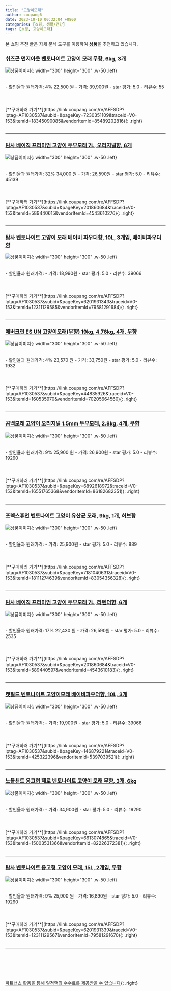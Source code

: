 ```yaml
---
title: "고양이모래"
author: coupang6
date: 2023-10-10 00:32:04 +0800
categories: [쇼핑, 생활/건강]
tags: [쇼핑, 고양이모래]
---
```


본 쇼핑 추천 글은 자체 분석 도구를 이용하여 [**상품**](https://link.coupang.com/a/bao1ui)을 추천하고 있습니다.

### [쉬즈곤 먼지아웃 벤토나이트 고양이 모래 무향, 6kg, 3개](https://link.coupang.com/re/AFFSDP?lptag=AF1030537&subid=&pageKey=7230351109&traceid=V0-153&itemId=18345090085&vendorItemId=85489202816)

![상품이미지](https://thumbnail6.coupangcdn.com/thumbnails/remote/230x230ex/image/retail/images/3609435419892830-58997316-fb7c-4202-b122-2bec32803631.jpg){: width="300" height="300" .w-50 .left}


<br>
- 할인율과 원래가격: 4%  22,500   원
- 가격: 39,900원
- star 평가: 5.0
- 리뷰수: 55
<br>
<br>
<br>
<br>
[**구매하러 가기**](https://link.coupang.com/re/AFFSDP?lptag=AF1030537&subid=&pageKey=7230351109&traceid=V0-153&itemId=18345090085&vendorItemId=85489202816){: .right}
<br>
<br>

---

### [탐사 베이직 프리미엄 고양이 두부모래 7L, 오리지널향, 6개](https://link.coupang.com/re/AFFSDP?lptag=AF1030537&subid=&pageKey=201860684&traceid=V0-153&itemId=589440615&vendorItemId=4543610276)

![상품이미지](https://thumbnail10.coupangcdn.com/thumbnails/remote/230x230ex/image/retail/images/151728368036699-868eff4c-914e-477b-82e3-c856e59240c8.jpg){: width="300" height="300" .w-50 .left}


<br>
- 할인율과 원래가격: 32%  34,000   원
- 가격: 26,590원
- star 평가: 5.0
- 리뷰수: 45139
<br>
<br>
<br>
<br>
[**구매하러 가기**](https://link.coupang.com/re/AFFSDP?lptag=AF1030537&subid=&pageKey=201860684&traceid=V0-153&itemId=589440615&vendorItemId=4543610276){: .right}
<br>
<br>

---

### [탐사 벤토나이트 고양이 모래 베이비 파우더향, 10L, 3개입, 베이비파우더향](https://link.coupang.com/re/AFFSDP?lptag=AF1030537&subid=&pageKey=6201931343&traceid=V0-153&itemId=12311129585&vendorItemId=79581291684)

![상품이미지](https://thumbnail7.coupangcdn.com/thumbnails/remote/230x230ex/image/retail/images/125455227439807-8fcbf588-82d5-4c7f-9fc8-bed8e18f952d.jpg){: width="300" height="300" .w-50 .left}


<br>
- 할인율과 원래가격: 
- 가격: 18,990원
- star 평가: 5.0
- 리뷰수: 39066
<br>
<br>
<br>
<br>
[**구매하러 가기**](https://link.coupang.com/re/AFFSDP?lptag=AF1030537&subid=&pageKey=6201931343&traceid=V0-153&itemId=12311129585&vendorItemId=79581291684){: .right}
<br>
<br>

---

### [에버크린 ES UN 고양이모래(무향) 19kg, 4.76kg, 4개, 무향](https://link.coupang.com/re/AFFSDP?lptag=AF1030537&subid=&pageKey=44835926&traceid=V0-153&itemId=160535970&vendorItemId=70205664560)

![상품이미지](https://thumbnail9.coupangcdn.com/thumbnails/remote/230x230ex/image/product/image/vendoritem/2019/09/02/3000241334/41e62e58-4f32-4a71-8df2-7314a1600a2c.jpg){: width="300" height="300" .w-50 .left}


<br>
- 할인율과 원래가격: 4%  23,570   원
- 가격: 33,750원
- star 평가: 5.0
- 리뷰수: 1932
<br>
<br>
<br>
<br>
[**구매하러 가기**](https://link.coupang.com/re/AFFSDP?lptag=AF1030537&subid=&pageKey=44835926&traceid=V0-153&itemId=160535970&vendorItemId=70205664560){: .right}
<br>
<br>

---

### [공백모래 고양이 오리지널 1.5mm 두부모래, 2.8kg, 4개, 무향](https://link.coupang.com/re/AFFSDP?lptag=AF1030537&subid=&pageKey=6892618972&traceid=V0-153&itemId=16551765368&vendorItemId=86182682351)

![상품이미지](https://thumbnail8.coupangcdn.com/thumbnails/remote/230x230ex/image/vendor_inventory/d185/69694a8ac9950b071688c5a2e1326f79635ce4b7bb3cb1e57841a9ed8d70.jpg){: width="300" height="300" .w-50 .left}


<br>
- 할인율과 원래가격: 9%  25,900   원
- 가격: 26,900원
- star 평가: 5.0
- 리뷰수: 19290
<br>
<br>
<br>
<br>
[**구매하러 가기**](https://link.coupang.com/re/AFFSDP?lptag=AF1030537&subid=&pageKey=6892618972&traceid=V0-153&itemId=16551765368&vendorItemId=86182682351){: .right}
<br>
<br>

---

### [포렉스휴먼 벤토나이트 고양이 유산균 모래, 9kg, 1개, 허브향](https://link.coupang.com/re/AFFSDP?lptag=AF1030537&subid=&pageKey=7181040631&traceid=V0-153&itemId=18111274639&vendorItemId=83054356328)

![상품이미지](https://thumbnail8.coupangcdn.com/thumbnails/remote/230x230ex/image/retail/images/4626129597207120-7c340d2e-2697-4f8e-9938-a897d383e954.jpg){: width="300" height="300" .w-50 .left}


<br>
- 할인율과 원래가격: 
- 가격: 25,900원
- star 평가: 5.0
- 리뷰수: 889
<br>
<br>
<br>
<br>
[**구매하러 가기**](https://link.coupang.com/re/AFFSDP?lptag=AF1030537&subid=&pageKey=7181040631&traceid=V0-153&itemId=18111274639&vendorItemId=83054356328){: .right}
<br>
<br>

---

### [탐사 베이직 프리미엄 고양이 두부모래 7L, 라벤더향, 6개](https://link.coupang.com/re/AFFSDP?lptag=AF1030537&subid=&pageKey=201860684&traceid=V0-153&itemId=589440597&vendorItemId=4543610183)

![상품이미지](https://thumbnail7.coupangcdn.com/thumbnails/remote/230x230ex/image/retail/images/249438897987679-eac2c239-46bf-48d2-ad81-db077795e431.jpg){: width="300" height="300" .w-50 .left}


<br>
- 할인율과 원래가격: 17%  22,430   원
- 가격: 26,590원
- star 평가: 5.0
- 리뷰수: 2535
<br>
<br>
<br>
<br>
[**구매하러 가기**](https://link.coupang.com/re/AFFSDP?lptag=AF1030537&subid=&pageKey=201860684&traceid=V0-153&itemId=589440597&vendorItemId=4543610183){: .right}
<br>
<br>

---

### [캣필드 벤토나이트 고양이모래 베이비파우더향, 10L, 3개](https://link.coupang.com/re/AFFSDP?lptag=AF1030537&subid=&pageKey=146879221&traceid=V0-153&itemId=425322396&vendorItemId=5397039521)

![상품이미지](https://thumbnail10.coupangcdn.com/thumbnails/remote/230x230ex/image/retail/images/2871052748806485-b2d90efd-aa81-4f4a-9d69-207dfa4762b9.jpg){: width="300" height="300" .w-50 .left}


<br>
- 할인율과 원래가격: 
- 가격: 19,900원
- star 평가: 5.0
- 리뷰수: 39066
<br>
<br>
<br>
<br>
[**구매하러 가기**](https://link.coupang.com/re/AFFSDP?lptag=AF1030537&subid=&pageKey=146879221&traceid=V0-153&itemId=425322396&vendorItemId=5397039521){: .right}
<br>
<br>

---

### [노블샌드 응고형 제로 벤토나이트 고양이 모래 무향, 3개, 6kg](https://link.coupang.com/re/AFFSDP?lptag=AF1030537&subid=&pageKey=6613074865&traceid=V0-153&itemId=15003531366&vendorItemId=82226372381)

![상품이미지](https://thumbnail7.coupangcdn.com/thumbnails/remote/230x230ex/image/retail/images/2214610488143281-5a6cd580-ce28-4611-986f-837a8734c5e6.png){: width="300" height="300" .w-50 .left}


<br>
- 할인율과 원래가격: 
- 가격: 34,900원
- star 평가: 5.0
- 리뷰수: 19290
<br>
<br>
<br>
<br>
[**구매하러 가기**](https://link.coupang.com/re/AFFSDP?lptag=AF1030537&subid=&pageKey=6613074865&traceid=V0-153&itemId=15003531366&vendorItemId=82226372381){: .right}
<br>
<br>

---

### [탐사 벤토나이트 응고형 고양이 모래, 15L, 2개입, 무향](https://link.coupang.com/re/AFFSDP?lptag=AF1030537&subid=&pageKey=6201931339&traceid=V0-153&itemId=12311129567&vendorItemId=79581291670)

![상품이미지](https://thumbnail10.coupangcdn.com/thumbnails/remote/230x230ex/image/retail/images/603992193810938-375cd292-3189-4faa-a67e-edc3ae1135ad.jpg){: width="300" height="300" .w-50 .left}


<br>
- 할인율과 원래가격: 9%  25,900   원
- 가격: 16,890원
- star 평가: 5.0
- 리뷰수: 19290
<br>
<br>
<br>
<br>
[**구매하러 가기**](https://link.coupang.com/re/AFFSDP?lptag=AF1030537&subid=&pageKey=6201931339&traceid=V0-153&itemId=12311129567&vendorItemId=79581291670){: .right}
<br>
<br>

---
<br><br><br><br><br> [파트너스 활동을 통해 일정액의 수수료를 제공받을 수 있습니다](https://link.coupang.com/a/bao1ui){: .right}